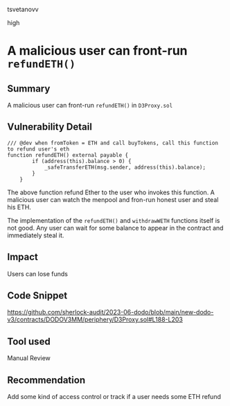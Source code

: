 tsvetanovv

high

# A malicious user can front-run  `refundETH()`

## Summary
A malicious user can front-run  `refundETH()` in `D3Proxy.sol`

## Vulnerability Detail
```solidity
/// @dev when fromToken = ETH and call buyTokens, call this function to refund user's eth
function refundETH() external payable { 
        if (address(this).balance > 0) {
            _safeTransferETH(msg.sender, address(this).balance);
        }
    }
```

The above function refund Ether to the user who invokes this function.
A malicious user can watch the menpool and fron-run honest user and steal his ETH.

The implementation of the `refundETH()` and `withdrawWETH` functions itself is not good. Any user can wait for some balance to appear in the contract and immediately steal it.

## Impact

Users can lose funds

## Code Snippet

https://github.com/sherlock-audit/2023-06-dodo/blob/main/new-dodo-v3/contracts/DODOV3MM/periphery/D3Proxy.sol#L188-L203

## Tool used

Manual Review

## Recommendation

Add some kind of access control or track if a user needs some ETH refund